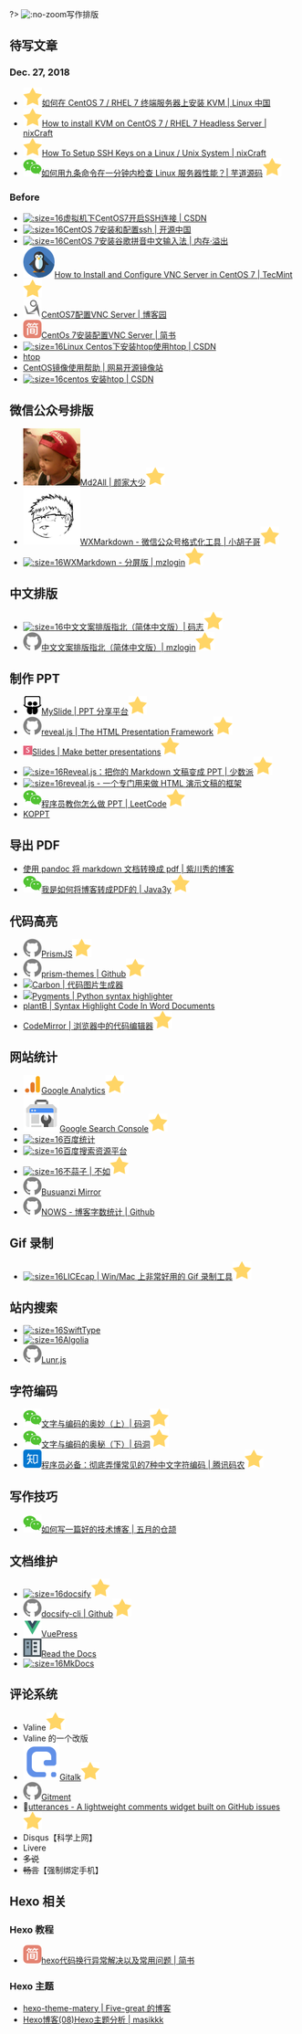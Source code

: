 ?> ![](https://notes.abelsu7.top/_media/writing.svg ':no-zoom')写作排版

## 待写文章

### Dec. 27, 2018

- [![](logo/star.svg)如何在 CentOS 7 / RHEL 7 终端服务器上安装 KVM | Linux 中国](https://linux.cn/article-9459-1.html)
- [![](logo/star.svg)How to install KVM on CentOS 7 / RHEL 7 Headless Server | nixCraft](https://www.cyberciti.biz/faq/how-to-install-kvm-on-centos-7-rhel-7-headless-server/)
- [![](logo/star.svg)How To Setup SSH Keys on a Linux / Unix System | nixCraft](https://www.cyberciti.biz/faq/how-to-set-up-ssh-keys-on-linux-unix/)
- [![](logo/wechat.svg)如何用九条命令在一分钟内检查 Linux 服务器性能？| 芋道源码![](logo/star.svg)](https://mp.weixin.qq.com/s/WlOQauIxi3iJ0FUB2EpNGw)

### Before

- [![](logo/csdn.ico ':size=16')虚拟机下CentOS7开启SSH连接 | CSDN](https://blog.csdn.net/trackle400/article/details/52755571)
- [![](logo/oschina.ico ':size=16')CentOS 7安装和配置ssh | 开源中国](https://my.oschina.net/laiconglin/blog/675317)
- [![](logo/oom.ico ':size=16')CentOS 7安装谷歌拼音中文输入法 | 内存·溢出](http://ju.outofmemory.cn/entry/152928)
- [![](logo/tecmint.png ':size=16')How to Install and Configure VNC Server in CentOS 7 | TecMint![](logo/star.svg)](https://www.tecmint.com/install-and-configure-vnc-server-in-centos-7/)
- [![](logo/cnblogs.svg)CentOS7配置VNC Server | 博客园](https://www.cnblogs.com/Richard-xie/p/4143632.html)
- [![](logo/jianshu.svg)CentOs 7安装配置VNC Server | 简书](https://www.jianshu.com/p/35640fc5672b)
- [![](logo/csdn.ico ':size=16')Linux Centos下安装htop使用htop | CSDN](https://blog.csdn.net/yy3097/article/details/51151074?locationNum=5&fps=1)
- [htop](http://hisham.hm/htop/index.php)
- [CentOS镜像使用帮助 | 网易开源镜像站](http://mirrors.163.com/.help/centos.html)
- [![](logo/csdn.ico ':size=16')centos 安装htop | CSDN](https://blog.csdn.net/zswjob126/article/details/51108069)

## 微信公众号排版

* [![](logo/md2all.ico ':size=16')Md2All | 颜家大少![](logo/star.svg)](http://md.aclickall.com/)
* [![](logo/barretlee.ico ':size=16')WXMarkdown - 微信公众号格式化工具 | 小胡子哥![](logo/star.svg)](http://md.barretlee.com/)
* [![](logo/mzlogin.ico ':size=16')WXMarkdown - 分屏版 | mzlogin![](logo/star.svg)](https://md.mazhuang.org/)

## 中文排版

* [![](logo/mzlogin.ico ':size=16')中文文案排版指北（简体中文版）| 码志![](logo/star.svg)](https://mazhuang.org/wiki/chinese-copywriting-guidelines/)
* [![](logo/github.svg)中文文案排版指北（简体中文版）| mzlogin![](logo/star.svg)](https://github.com/mzlogin/chinese-copywriting-guidelines)

## 制作 PPT

* [![](logo/myslide.png ':size=16')MySlide | PPT 分享平台![](logo/star.svg)](https://myslide.cn)
* [![](logo/github.svg)reveal.js | The HTML Presentation Framework![](logo/star.svg)](https://github.com/hakimel/reveal.js)
* [![](logo/slides.png ':size=16')Slides | Make better presentations![](logo/star.svg)](https://slides.com)
* [![](logo/sspai.ico ':size=16')Reveal.js：把你的 Markdown 文稿变成 PPT | 少数派![](logo/star.svg)](https://sspai.com/post/40657)
* [![](logo/awesome.ico ':size=16')reveal.js - 一个专门用来做 HTML 演示文稿的框架](https://www.awesomes.cn/repo/hakimel/reveal-js)
* [![](logo/wechat.svg)程序员教你怎么做 PPT | LeetCode![](logo/star.svg)](https://mp.weixin.qq.com/s/FkdxjlDhJgKxfvXb_eLlsw)
* [KOPPT](http://www.koppt.cn)

## 导出 PDF

- [使用 pandoc 将 markdown 文档转换成 pdf | 紫川秀的博客](https://blog.yumaojun.net/2017/01/19/markdown-to-pdf/)
- [![](logo/wechat.svg)我是如何将博客转成PDF的 | Java3y![](logo/star.svg)](https://mp.weixin.qq.com/s/ktYaBA5YYKsSLdaHwlnYVQ)

## 代码高亮

* [![](logo/github.svg)PrismJS![](logo/star.svg)](https://github.com/PrismJS/prism)
* [![](logo/github.svg)prism-themes | Github![](logo/star.svg)](https://github.com/PrismJS/prism-themes)
* [![](https://notes.abelsu7.top/_media/star.svg)Carbon | 代码图片生成器](https://carbon.now.sh)
* [![](https://notes.abelsu7.top/_media/star.svg)Pygments | Python syntax highlighter](http://pygments.org)
* [plantB | Syntax Highlight Code In Word Documents](http://www.planetb.ca/syntax-highlight-word)
* [CodeMirror | 浏览器中的代码编辑器![](logo/star.svg)](https://www.awesomes.cn/repo/codemirror/codemirror)

## 网站统计

* [![](logo/analytics.png ':size=16')Google Analytics![](logo/star.svg)](https://analytics.google.com)
* [![](logo/search.png ':size=16')Google Search Console![](logo/star.svg)](https://search.google.com/search-console)
* [![](logo/baidutongji.ico ':size=16')百度统计](https://tongji.baidu.com)
* [![](logo/baidu.ico ':size=16')百度搜索资源平台](https://ziyuan.baidu.com)
* [![](logo/busuanzi.ico ':size=16')不蒜子 | 不如![](logo/star.svg)](http://ibruce.info/)
* [![](logo/github.svg)Busuanzi Mirror](https://github.com/SukkaW/busuanzi/)
* [![](logo/github.svg)NOWS - 博客字数统计 | Github](https://github.com/crossoverJie/NOWS)

## Gif 录制

* [![](logo/licecap.ico ':size=16')LICEcap | Win/Mac 上非常好用的 Gif 录制工具![](logo/star.svg)](https://www.cockos.com/licecap/)

## 站内搜索

* [![](logo/swiftype.ico ':size=16')SwiftType](https://swiftype.com)
* [![](logo/algolia.ico ':size=16')Algolia](https://www.algolia.com/)
* [![](logo/github.svg ':size=16')Lunr.js](https://lunrjs.com/)

## 字符编码

- [![](logo/wechat.svg)文字与编码的奥妙（上）| 码洞![](logo/star.svg)](https://mp.weixin.qq.com/s/gPZadjfaUvymu9BciMTGNg)
- [![](logo/wechat.svg)文字与编码的奥秘（下）| 码洞![](logo/star.svg)](https://mp.weixin.qq.com/s/1WgPOyTXktTyD_zfV6rp1w)
- [![](logo/zhihu.svg)程序员必备：彻底弄懂常见的7种中文字符编码 | 腾讯码农![](logo/star.svg)](https://zhuanlan.zhihu.com/p/46216008)

## 写作技巧

- [![](logo/wechat.svg)如何写一篇好的技术博客 | 五月的仓颉](https://mp.weixin.qq.com/s/oFB9k9mDaAzrq8wDVsxe5A)

## 文档维护

- [![](logo/docsify.ico ':size=16')docsify![](logo/star.svg)](https://docsify.js.org)
- [![](logo/github.svg)docsify-cli | Github![](logo/star.svg)](https://github.com/docsifyjs/docsify-cli)
- [![](logo/vue.svg)VuePress](https://vuepress.vuejs.org)
- [![](logo/readthedocs.png ':size=16')Read the Docs](https://readthedocs.org/)
- [![](logo/mkdocs.ico ':size=16')MkDocs](https://www.mkdocs.org/)

## 评论系统

- Valine![](logo/star.svg)
- Valine 的一个改版
- [![](logo/gitalk.ico ':size=16')Gitalk![](logo/star.svg)](https://gitalk.github.io)
- [![](logo/github.svg)Gitment](https://imsun.github.io/gitment/)
- 🔮[utterances - A lightweight comments widget built on GitHub issues![](logo/star.svg)](https://github.com/utterance/utterances)
- Disqus【科学上网】
- Livere
- ~~多说~~
- ~~畅言~~【强制绑定手机】

## Hexo 相关

### Hexo 教程

- [![](logo/jianshu.svg)hexo代码换行异常解决以及常用问题 | 简书](https://www.jianshu.com/p/a1ef89b6eb55)

### Hexo 主题

- [hexo-theme-matery | Five-great 的博客](https://five-great.coding.me/zhu-ti-shuo-ming.html)
- [Hexo博客(08)Hexo主题分析 | masikkk](http://masikkk.com/article/hexo-8-theme-analysis/)